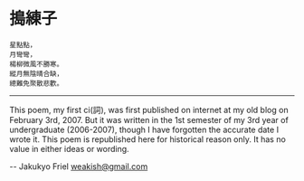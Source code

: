 搗練子
======
	
    星點點，
    月彎彎，
    楊柳微風不勝寒。
    縱月無陰晴合缺，
    總難免聚散悲歡。

----

This poem, my first ci(詞), was first published on internet at my old
blog on February 3rd, 2007.
But it was written in the 1st semester of my 3rd year of undergraduate (2006-2007),
though I have forgotten the accurate date I wrote it.
This poem is republished here for historical reason only.
It has no value in either ideas or wording.

-- Jakukyo Friel <weakish@gmail.com>
